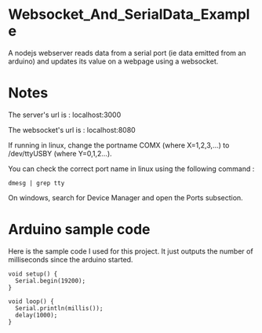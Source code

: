 # Websocket_And_SerialData_Example
A nodejs webserver reads data from a serial port (ie data emitted from an arduino) and updates its value on a webpage using a websocket.

# Notes
The server's url is : localhost:3000

The websocket's url is : localhost:8080

If running in linux, change the portname COMX (where X=1,2,3,...) to /dev/ttyUSBY (where Y=0,1,2...).

You can check the correct port name in linux using the following command : 

```
dmesg | grep tty
```

On windows, search for Device Manager and open the Ports subsection.

# Arduino sample code

Here is the sample code I used for this project. It just outputs the number of milliseconds since the arduino started.

```
void setup() {
  Serial.begin(19200);
}

void loop() {
  Serial.println(millis());
  delay(1000);
}
```
